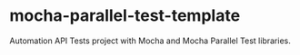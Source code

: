 # mocha-parallel-test-template
Automation API Tests project with Mocha and Mocha Parallel Test libraries.
